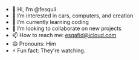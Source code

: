 - 👋 Hi, I’m @fesquii
- 👀 I’m interested in cars, computers, and creation
- 🌱 I’m currently learning coding
- 💞️ I’m looking to collaborate on new projects
- 📫 How to reach me: esqafid@icloud.com
- 😄 Pronouns: Him
- ⚡ Fun fact: They're watching.

<!---
fesquii/fesquii is a ✨ special ✨ repository because its `README.md` (this file) appears on your GitHub profile.
You can click the Preview link to take a look at your changes.
--->
